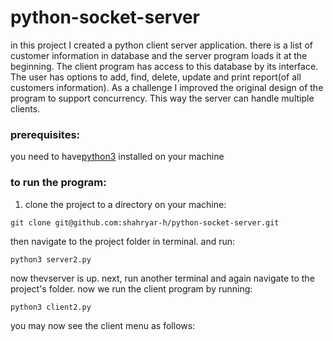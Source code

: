 # python-socket-server

in this project I created a python client server application. there is a list of customer information in database and the server program loads it at the beginning. The client program has access to this database by its interface. The user has options to add, find, delete, update and print report(of all customers information). As a challenge I improved the original design of the program to support concurrency. This way the server can handle multiple clients. 


### prerequisites:
you need to have[python3](https://wiki.python.org/moin/BeginnersGuide/Download) installed on your machine

### to run the program:

1. clone the project to a directory on your machine:

```
git clone git@github.com:shahryar-h/python-socket-server.git

```
then navigate to the project folder in terminal. and run:

```
python3 server2.py
```
now thevserver is up. next, run another terminal and again navigate to the project's folder.
now we run the client program by running:

```
python3 client2.py
```
you may now see the client menu as follows:
